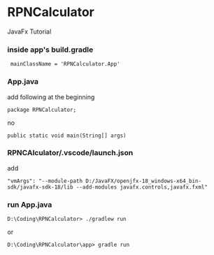 # RPNCalculator
JavaFx Tutorial

### inside app's build.gradle
     mainClassName = 'RPNCalculator.App'

### App.java
add following at the beginning

    package RPNCalculator;
no 

    public static void main(String[] args)

### RPNCAlculator/.vscode/launch.json
add

    "vmArgs": "--module-path D:/JavaFX/openjfx-18_windows-x64_bin-sdk/javafx-sdk-18/lib --add-modules javafx.controls,javafx.fxml"

### run App.java
    D:\Coding\RPNCalculator> ./gradlew run
or

    D:\Coding\RPNCalculator\app> gradle run